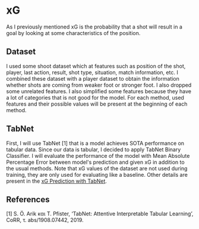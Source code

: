 # xG
As I previously mentioned xG is the probability that a shot will result in a goal by looking at some characteristics of the position.

## Dataset

I used some shoot dataset which at features such as position of the shot, player, last action, result, shot type, situation, match information, etc. I combined these dataset with a player dataset to obtain the information whether shots are coming from weaker foot or stronger foot. I also dropped some unrelated features. I also simplified some features because they have a lot of categories that is not good for the model.
For each method, used features and their possible values will be present at the beginning of each method.
## TabNet
First, I will use TabNet [1] that is a model achieves SOTA performance on tabular data. Since our data is tabular, I decided to apply TabNet Binary Classifier. I will evaluate the performance of the model with Mean Absolute Percentage Error between model's prediction and given xG in addition to the usual methods. Note that xG values of the dataset are not used during training, they are only used for evaluating like a baseline.
Other details are present in the [xG Prediction with TabNet](xG_prediction_with_TabNet.ipynb).
## References
[1] S. Ö. Arik και T. Pfister, ‘TabNet: Attentive Interpretable Tabular Learning’, CoRR, τ. abs/1908.07442, 2019.
